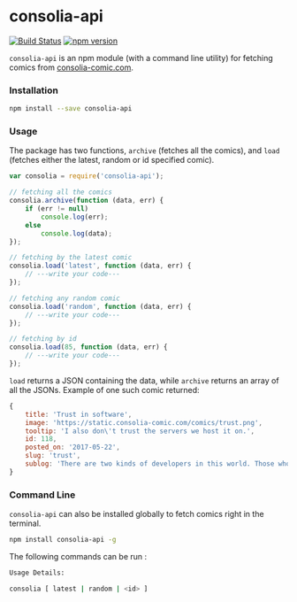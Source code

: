 # consolia-api
[![Build Status](https://travis-ci.org/anaskhan96/consolia-api.svg?branch=master)](https://travis-ci.org/anaskhan96/consolia-api)
[![npm version](https://badge.fury.io/js/consolia-api.svg)](https://badge.fury.io/js/consolia-api)

`consolia-api` is an npm module (with a command line utility) for fetching comics from [consolia-comic.com](https://consolia-comic.com).

### Installation

```bash
npm install --save consolia-api
```

### Usage

The package has two functions, `archive` (fetches all the comics), and `load` (fetches either the latest, random or id specified comic).

```javascript
var consolia = require('consolia-api');

// fetching all the comics
consolia.archive(function (data, err) {
	if (err != null)
		console.log(err);
	else
		console.log(data);
});

// fetching by the latest comic
consolia.load('latest', function (data, err) {
	// ---write your code---
});

// fetching any random comic
consolia.load('random', function (data, err) {
	// ---write your code---
});

// fetching by id
consolia.load(85, function (data, err) {
	// ---write your code---
});
```
`load` returns a JSON containing the data, while `archive` returns an array of all the JSONs. Example of one such comic returned:
```javascript
{ 
    title: 'Trust in software',
    image: 'https://static.consolia-comic.com/comics/trust.png',
    tooltip: 'I also don\'t trust the servers we host it on.',
    id: 118,
    posted_on: '2017-05-22',
    slug: 'trust',
    sublog: 'There are two kinds of developers in this world. Those who don\'t trust software, and those other devs who also do not trust software.'
}
```

### Command Line

`consolia-api` can also be installed globally to fetch comics right in the terminal.

```bash
npm install consolia-api -g
```

The following commands can be run :

```bash
Usage Details:

consolia [ latest | random | <id> ]
```